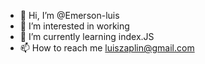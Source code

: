 - 👋 Hi, I’m @Emerson-luis
- 👀 I’m interested in working
- 🌱 I’m currently learning index.JS
- 📫 How to reach me luiszaplin@gmail.com

<!---
Emerson-luis/Emerson-luis is a ✨ special ✨ repository because its `README.md` (this file) appears on your GitHub profile.
You can click the Preview link to take a look at your changes.
--->

